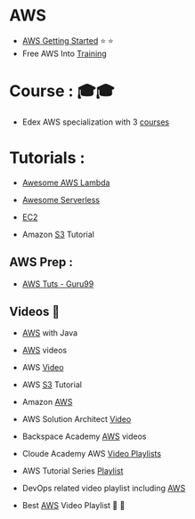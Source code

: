 # AWS

* [AWS Getting Started](https://aws.amazon.com/getting-started/tutorials/) :star: :star:
* Free AWS Into [Training](https://www.aws.training/)


# Course : :mortar_board::mortar_board:
* Edex AWS specialization with 3 [courses](https://www.edx.org/school/aws) 

# Tutorials : 
* [Awesome AWS Lambda](https://github.com/simplemerchant/awesome-aws-lambda)
* [Awesome Serverless](https://github.com/JustServerless/awesome-serverless)
* [EC2]( )


* Amazon [S3](https://www.javacodegeeks.com/2017/03/amazon-s3-tutorial.html) Tutorial



## AWS Prep :
* [AWS Tuts - Guru99](http://www.guru99.com/aws-tutorial.html)

## Videos :movie_camera:
* [AWS](https://www.youtube.com/playlist?list=PLfi5oI2EMygMD4xxZxHKwrPsz7g_uraQo) with Java
* [AWS](https://www.youtube.com/playlist?list=PL6TbWIxWsLY1_un_cd6xIyf4TAHxbqmDg) videos
* AWS [Video](https://www.youtube.com/playlist?list=PL2E934wazTBgxfwF_bFIPercCCqjz24fm)
* AWS [S3](https://www.youtube.com/playlist?list=PL9FS718jnHRwXyw27vTrrH2oGoKtsmy9d) Tutorial
* Amazon [AWS](https://www.youtube.com/playlist?list=PL50mYnndduIHbzf1cU8RWLynotzSiUaLi)
* AWS Solution Architect [Video](https://www.youtube.com/playlist?list=PL4ePDvEWFtXgD5QgImq1x23sImUL26OjN)

* Backspace Academy [AWS](https://www.youtube.com/channel/UCav3fsasRc5VOqvZiT5avgw/videos) videos
* Cloude Academy AWS [Video Playlists](https://www.youtube.com/channel/UCeRY0LppLWdxWAymRANTb0g/playlists)
* AWS Tutorial Series [Playlist](https://www.youtube.com/user/awstutorialseries/playlists)
* DevOps related video playlist including [AWS](https://www.youtube.com/channel/UCI18qgoLBgZlzhW8sbGg58g/playlists)

* Best [AWS](https://www.youtube.com/watch?v=Nj4mrJgh7gU&list=PLJIqXVV4K5LXT8gkTJjHAgzZgW1K3se8U) Video Playlist :high_brightness: :high_brightness:
